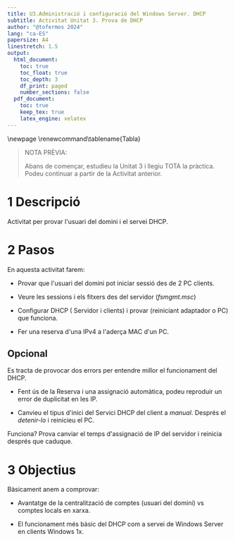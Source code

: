 ```yaml
---
title: U3.Administració i configuració del Windows Server. DHCP
subtitle: Activitat Unitat 3. Prova de DHCP
author: "@tofermos 2024"
lang: "ca-ES"
papersize: A4
linestretch: 1.5
output:
  html_document:
    toc: true
    toc_float: true
    toc_depth: 3
    df_print: paged
    number_sections: false
  pdf_document:
    toc: true
    keep_tex: true
    latex_engine: xelatex
---
```


\newpage
\renewcommand\tablename{Tabla}

> NOTA PRÈVIA:
>
> Abans de començar, estudieu la Unitat 3 i llegiu TOTA la pràctica. Podeu continuar a partir de la Activitat anterior.

# 1 Descripció

Activitat per provar l'usuari del domini i el servei DHCP.

# 2 Pasos 

En aquesta activitat farem:

* Provar que l'usuari del domini pot iniciar sessió des de 2 PC clients. 

* Veure les sessions i els fitxers des del servidor (*fsmgmt.msc*)

* Configurar DHCP ( Servidor i clients) i provar (reiniciant adaptador o PC) que funciona.

* Fer una reserva d'una IPv4 a l'aderça MAC d'un PC.


## Opcional

Es tracta de provocar dos errors per entendre millor el funcionament del DHCP.

* Fent ús de la Reserva i una assignació automàtica, podeu reproduir un error de duplicitat en les IP.

* Canvieu el tipus d'inici del Servici DHCP del client a *manual*. Després el *detenir-lo* i reinicieu el PC.

Funciona? Prova canviar el temps d'assignació de IP del servidor i reinicia després que caduque.

# 3 Objectius

Bàsicament anem a comprovar:

* Avantatge de la centralització de comptes (usuari del domini) vs comptes locals en xarxa.

* El funcionament més bàsic del DHCP com a servei de Windows Server en clients Windows 1x.


